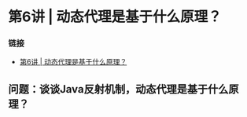 # 第6讲 | 动态代理是基于什么原理？

### 链接

* [第6讲 | 动态代理是基于什么原理？](https://time.geekbang.org/column/article/7489)

## 问题：谈谈Java反射机制，动态代理是基于什么原理？

